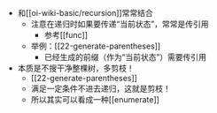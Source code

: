 - 和[[oi-wiki-basic/recursion]]常常结合
  - 注意在递归时如果要传递“当前状态”，常常是传引用
    - 参考[[func]]
  - 举例：[[22-generate-parentheses]]
    - 已经生成的前缀（作为“当前状态”）需要传引用
- 本质是不搜干净整棵树，多剪枝！
  - [[22-generate-parentheses]]
  - 满足一定条件不进去递归，这就是剪枝！
  - 所以其实可以看成一种[[enumerate]]